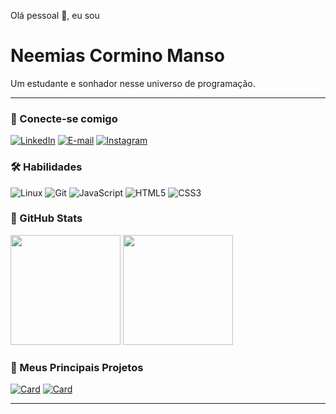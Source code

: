 Olá pessoal 👋, eu sou

# Neemias Cormino Manso
Um estudante e sonhador nesse universo de programação.

---

### 🧑 Conecte-se comigo

[![LinkedIn](https://img.shields.io/badge/-LinkedIn-000?style=for-the-badge&logo=linkedin&logoColor=30A3DC)](https://www.linkedin.com/in/neemiasmanso/)
[![E-mail](https://img.shields.io/badge/-Email-000?style=for-the-badge&logo=gmail&logoColor=E94D5F)](mailto:ncormino@gmail.com)
[![Instagram](https://img.shields.io/badge/Instagram-000?style=for-the-badge&logo=instagram)](https://www.instagram.com/lele_mias/)

### 🛠 Habilidades

![Linux](https://img.shields.io/badge/linux-000?style=for-the-badge&logo=linux&logoColor=FFF)
![Git](https://img.shields.io/badge/Git-000?style=for-the-badge&logo=git&logoColor=FFA500)
![JavaScript](https://img.shields.io/badge/JavaScript-000?style=for-the-badge&logo=javascript)
![HTML5](https://img.shields.io/badge/HTML5-000?style=for-the-badge&logo=html5)
![CSS3](https://img.shields.io/badge/CSS3-000?style=for-the-badge&logo=css3&logoColor=264CE4)

### 🔭 GitHub Stats
<div>
 <img height="176em" src="https://github-readme-stats.vercel.app/api?username=n33miaz&rank_icon=github&show_icons=true&theme=dark#gh-dark-mode-only&include_all_commits=true&count_private=true"/>
 <img height="176em" src="https://github-readme-stats.vercel.app/api/top-langs/?username=n33miaz&hide_progress=true&langs_count=6&theme=dark#gh-dark-mode-only"/>
</div>

### 👾 Meus Principais Projetos

[![Card](https://github-readme-stats.vercel.app/api/pin/?username=n33miaz&repo=YT_em_Poucas_Palavras&theme=dark#gh-dark-mode-only)](https://github.com/n33miaz/YT_em_Poucas_Palavras)
[![Card](https://github-readme-stats.vercel.app/api/pin/?username=n33miaz&repo=Gataiada-Leitura&theme=dark#gh-dark-mode-only)](https://github.com/n33miaz/Gataiada-Leitura)

---
